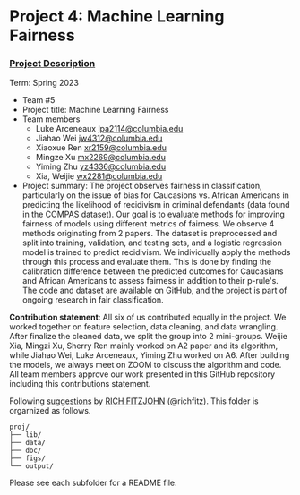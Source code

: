 # Project 4: Machine Learning Fairness

### [Project Description](doc/project4_desc.md)

Term: Spring 2023

+ Team #5
+ Project title: Machine Learning Fairness
+ Team members
	+ Luke Arceneaux	lpa2114@columbia.edu
	+ Jiahao Wei	jw4312@columbia.edu
	+ Xiaoxue Ren	xr2159@columbia.edu
	+ Mingze Xu	mx2269@columbia.edu
	+ Yiming Zhu	yz4336@columbia.edu
	+ Xia, Weijie   wx2281@columbia.edu
+ Project summary: The project observes fairness in classification, particularly on the issue of bias for Caucasions vs. African Americans in predicting the likelihood of recidivism in criminal defendants (data found in the COMPAS dataset). Our goal is to evaluate methods for improving fairness of models using different metrics of fairness. We observe 4 methods originating from 2 papers. The dataset is preprocessed and split into training, validation, and testing sets, and a logistic regression model is trained to predict recidivism. We individually apply the methods through this process and evaluate them. This is done by finding the calibration difference between the predicted outcomes for Caucasians and African Americans to assess fairness in addition to their p-rule's. The code and dataset are available on GitHub, and the project is part of ongoing research in fair classification.
	

**Contribution statement**: 
All six of us contributed equally in the project. We worked together on feature selection, data cleaning, and data wrangling. After finalize the cleaned data, we split the group into 2 mini-groups. Weijie Xia, Mingzi Xu, Sherry Ren mainly worked on A2 paper and its algorithm, while Jiahao Wei, Luke Arceneaux, Yiming Zhu worked on A6. After building the models, we always meet on ZOOM to discuss the algorithm and code. All team members approve our work presented in this GitHub repository including this contributions statement. 


Following [suggestions](http://nicercode.github.io/blog/2013-04-05-projects/) by [RICH FITZJOHN](http://nicercode.github.io/about/#Team) (@richfitz). This folder is orgarnized as follows.

```
proj/
├── lib/
├── data/
├── doc/
├── figs/
└── output/
```

Please see each subfolder for a README file.
